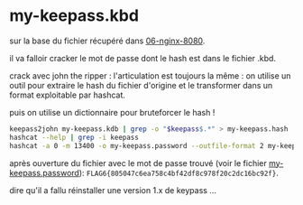 # my-keepass.kbd

sur la base du fichier récupéré dans [06-nginx-8080](../06-nginx-8080/).

il va falloir cracker le mot de passe dont le hash est dans le fichier .kbd.

crack avec john the ripper : l'articulation est toujours la même : on utilise un outil pour extraire le hash du fichier d'origine et le transformer dans un format exploitable par hashcat.

puis on utilise un dictionnaire pour bruteforcer le hash !

```sh
keepass2john my-keepass.kdb | grep -o "$keepass$.*" > my-keepass.hash
hashcat --help | grep -i keepass
hashcat -a 0 -m 13400 -o my-keepass.password --outfile-format 2 my-keepass.hash /usr/share/wordlists/rockyou.txt
```

après ouverture du fichier avec le mot de passe trouvé (voir le fichier [my-keepass.password](./my-keepass.password)): `FLAG6{805047c6ea758c4bf42df8c978f20c2dc16bc92f}`.

dire qu'il a fallu réinstaller une version 1.x de keypass ...
